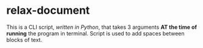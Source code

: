 # relax-document
This is a CLI script, _written in Python_, that takes 3 arguments **AT the time of running** the program in terminal. Script is used to add spaces between blocks of text.
